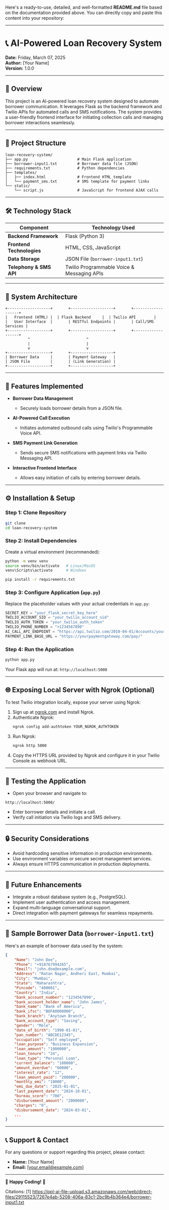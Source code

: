 Here's a ready-to-use, detailed, and well-formatted **README.md** file based on the documentation provided above. You can directly copy and paste this content into your repository:

---

# 📞 AI-Powered Loan Recovery System

**Date:** Friday, March 07, 2025  
**Author:** [Your Name]  
**Version:** 1.0.0  

---

## 🚀 Overview

This project is an AI-powered loan recovery system designed to automate borrower communication. It leverages Flask as the backend framework and Twilio APIs for automated calls and SMS notifications. The system provides a user-friendly frontend interface for initiating collection calls and managing borrower interactions seamlessly.

---

## 📂 Project Structure
```
loan-recovery-system/
├── app.py                      # Main Flask application
├── borrower-input1.txt         # Borrower data file (JSON)
├── requirements.txt            # Python dependencies
├── templates/
│   ├── index.html              # Frontend HTML template
│   └── payment_sms.txt         # SMS template for payment links
└── static/
    └── script.js               # JavaScript for frontend AJAX calls
```

---

## 🛠️ Technology Stack

| Component                 | Technology Used                             |
|---------------------------|---------------------------------------------|
| **Backend Framework**     | Flask (Python 3)                            |
| **Frontend Technologies** | HTML, CSS, JavaScript                       |
| **Data Storage**          | JSON File (`borrower-input1.txt`)           |
| **Telephony & SMS API**   | Twilio Programmable Voice & Messaging APIs  |

---

## 📐 System Architecture

```
+-------------------+       +-------------------+       +-------------------+
|   Frontend (HTML) |  | Flask Backend     |  | Twilio API        |
|   User Interface  |       | RESTful Endpoints |       | Call/SMS Services |
+-------------------+       +-------------------+       +-------------------+
          ^                         ^
          |                         |
          v                         v
+-------------------+       +-------------------+
| Borrower Data     |       | Payment Gateway   |
| JSON File         |       | (Link Generation) |
+-------------------+       +-------------------+
```

---

## 🌟 Features Implemented

- **Borrower Data Management**
  - Securely loads borrower details from a JSON file.

- **AI-Powered Call Execution**
  - Initiates automated outbound calls using Twilio's Programmable Voice API.

- **SMS Payment Link Generation**
  - Sends secure SMS notifications with payment links via Twilio Messaging API.

- **Interactive Frontend Interface**
  - Allows easy initiation of calls by entering borrower details.

---

## ⚙️ Installation & Setup

### Step 1: Clone Repository
```bash
git clone 
cd loan-recovery-system
```

### Step 2: Install Dependencies
Create a virtual environment (recommended):
```bash
python -m venv venv
source venv/bin/activate   # Linux/MacOS
venv\Scripts\activate      # Windows

pip install -r requirements.txt
```

### Step 3: Configure Application (`app.py`)
Replace the placeholder values with your actual credentials in `app.py`:
```python
SECRET_KEY = "your_flask_secret_key_here"
TWILIO_ACCOUNT_SID = "your_twilio_account_sid"
TWILIO_AUTH_TOKEN = "your_twilio_auth_token"
TWILIO_PHONE_NUMBER = "+1234567890"
AI_CALL_API_ENDPOINT = "https://api.twilio.com/2010-04-01/Accounts/your_twilio_account_sid/Calls.json"
PAYMENT_LINK_BASE_URL = "https://yourpaymentgateway.com/pay/"
```

### Step 4: Run the Application
```bash
python app.py
```
Your Flask app will run at: `http://localhost:5000`

---

## 🌐 Exposing Local Server with Ngrok (Optional)

To test Twilio integration locally, expose your server using Ngrok:

1. Sign up at [ngrok.com](https://ngrok.com/) and install Ngrok.
2. Authenticate Ngrok:
    ```bash
    ngrok config add-authtoken YOUR_NGROK_AUTHTOKEN
    ```
3. Run Ngrok:
    ```bash
    ngrok http 5000
    ```
4. Copy the HTTPS URL provided by Ngrok and configure it in your Twilio Console as webhook URL.

---

## 🧪 Testing the Application

- Open your browser and navigate to:
```
http://localhost:5000/
```
- Enter borrower details and initiate a call.
- Verify call initiation via Twilio logs and SMS delivery.

---

## 🔒 Security Considerations

- Avoid hardcoding sensitive information in production environments.
- Use environment variables or secure secret management services.
- Always ensure HTTPS communication in production deployments.

---

## 📌 Future Enhancements

- Integrate a robust database system (e.g., PostgreSQL).
- Implement user authentication and access management.
- Expand multi-language conversational support.
- Direct integration with payment gateways for seamless repayments.

---

## 📄 Sample Borrower Data (`borrower-input1.txt`)

Here's an example of borrower data used by the system:

```json
{
    "Name": "John Doe",
    "Phone": "+918767994265",
    "Email": "john.doe@example.com",
    "Address": "Ratan Nagar, Andheri East, Mumbai",
    "City": "Mumbai",
    "State": "Maharashtra",
    "Pincode": "400001",
    "Country": "India",
    "bank_account_number": "1234567890",
    "bank_account_holder_name": "John James",
    "bank_name": "Bank of America",
    "bank_ifsc": "BOFA0000000",
    "bank_branch": "Anytown Branch",
    "bank_account_type": "Saving",
    "gender": "Male",
    "date_of_birth": "1990-01-01",
    "pan_number": "ABCDE12345",
    "occupation": "Self employed",
    "loan_purpose": "Business Expansion",
    "loan_amount": "1000000",
    "loan_tenure": "24",
    "loan_type": "Personal Loan",
    "current_balance": "100000",
    "amount_overdue": "60000",
    "interest_rate": "12",
    "loan_amount_paid": "200000",
    "monthly_emi": "10000",
    "emi_due_date": "2025-01-01",
    "last_payment_date": "2024-10-01",
    "bureau_score": "700",
    "disbursement_amount": "2000000",
    "charges": "0",
    "disbursement_date": "2024-03-01",
    ...
}
```

---

## 📞 Support & Contact

For any questions or support regarding this project, please contact:

- **Name:** [Your Name]
- **Email:** [your.email@example.com]

---

🎉 **Happy Coding!** 🎉

Citations:
[1] https://ppl-ai-file-upload.s3.amazonaws.com/web/direct-files/29115523/7267e4ab-5208-406a-83c1-2bc9b4b364e4/borrower-input1.txt
